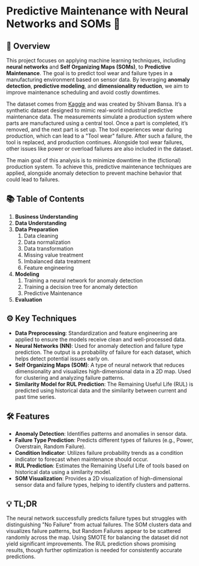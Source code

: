 # Predictive Maintenance with Neural Networks and SOMs 🚀

## 📖 Overview
This project focuses on applying machine learning techniques, including **neural networks** and **Self Organizing Maps (SOMs)**, to **Predictive Maintenance**. The goal is to predict tool wear and failure types in a manufacturing environment based on sensor data. By leveraging **anomaly detection**, **predictive modeling**, and **dimensionality reduction**, we aim to improve maintenance scheduling and avoid costly downtimes.

The dataset comes from [Kaggle](https://www.kaggle.com/datasets/shivamb/machine-predictive-maintenance-classification) and was created by Shivam Bansa. It’s a synthetic dataset designed to mimic real-world industrial predictive maintenance data. The measurements simulate a production system where parts are manufactured using a central tool. Once a part is completed, it’s removed, and the next part is set up. The tool experiences wear during production, which can lead to a "Tool wear" failure. After such a failure, the tool is replaced, and production continues. Alongside tool wear failures, other issues like power or overload failures are also included in the dataset.

The main goal of this analysis is to minimize downtime in the (fictional) production system. To achieve this, predictive maintenance techniques are applied, alongside anomaly detection to prevent machine behavior that could lead to failures.

## 📚 Table of Contents
1. **Business Understanding**
2. **Data Understanding**
3. **Data Preparation**
    1. Data cleaning
    2. Data normalization
    3. Data transformation
    4. Missing value treatment
    5. Imbalanced data treatment
    6. Feature engineering
4. **Modeling**
    1. Training a neural network for anomaly detection
    2. Training a decision tree for anomaly detection
    3. Predictive Maintenance
5. **Evaluation**

## ⚙️ Key Techniques
- **Data Preprocessing**: Standardization and feature engineering are applied to ensure the models receive clean and well-processed data.
- **Neural Networks (NN)**: Used for anomaly detection and failure type prediction. The output is a probability of failure for each dataset, which helps detect potential issues early on.
- **Self Organizing Maps (SOM)**: A type of neural network that reduces dimensionality and visualizes high-dimensional data in a 2D map. Used for clustering and analyzing failure patterns.
- **Similarity Model for RUL Prediction**: The Remaining Useful Life (RUL) is predicted using historical data and the similarity between current and past time series.

## 🛠️ Features
- **Anomaly Detection**: Identifies patterns and anomalies in sensor data.
- **Failure Type Prediction**: Predicts different types of failures (e.g., Power, Overstrain, Random Failure).
- **Condition Indicator**: Utilizes failure probability trends as a condition indicator to forecast when maintenance should occur.
- **RUL Prediction**: Estimates the Remaining Useful Life of tools based on historical data using a similarity model.
- **SOM Visualization**: Provides a 2D visualization of high-dimensional sensor data and failure types, helping to identify clusters and patterns.

## 💡 TL;DR
The neural network successfully predicts failure types but struggles with distinguishing "No Failure" from actual failures.
The SOM clusters data and visualizes failure patterns, but Random Failures appear to be scattered randomly across the map.
Using SMOTE for balancing the dataset did not yield significant improvements.
The RUL prediction shows promising results, though further optimization is needed for consistently accurate predictions.